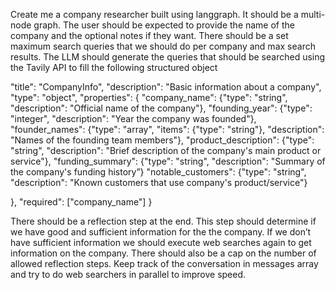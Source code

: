 Create me a company researcher built using langgraph. It should be a multi-node graph. The user should be expected to provide the name of the company and the optional notes if they want. There should be a set maximum search queries that we should do per company and max search results. The LLM should generate the queries that should be searched using the Tavily API to fill the following structured object

  "title": "CompanyInfo",
  "description": "Basic information about a company",
  "type": "object",
  "properties": {
    "company_name": {"type": "string", "description": "Official name of the company"},
    "founding_year": {"type": "integer", "description": "Year the company was founded"},
    "founder_names": {"type": "array", "items": {"type": "string"}, "description": "Names of the founding team members"},
    "product_description": {"type": "string", "description": "Brief description of the company's main product or service"},
    "funding_summary": {"type": "string", "description": "Summary of the company's funding history”}
    "notable_customers": {"type": "string", "description": "Known customers that use company's product/service"}

  },
  "required": ["company_name"]
}

There should be a reflection step at the end. This step should determine if we have good and sufficient information for the the company. If we don’t have sufficient information we should execute web searches again to get information on the company. There should also be a cap on the number of allowed reflection steps. Keep track of the conversation in messages array and try to do web searchers in parallel to improve speed.
